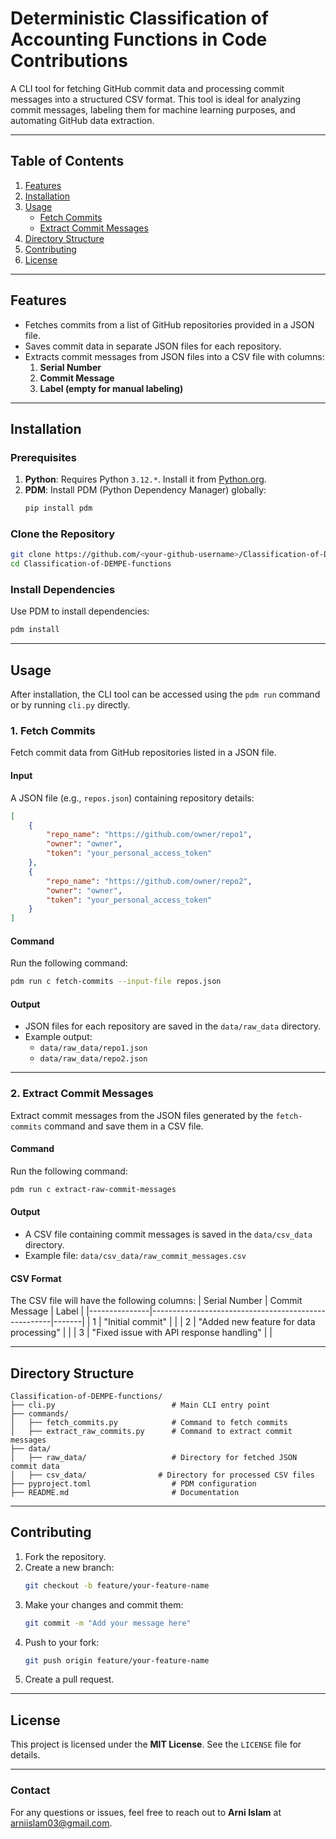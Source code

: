 # **Deterministic Classification of Accounting Functions in Code Contributions**

A CLI tool for fetching GitHub commit data and processing commit messages into a structured CSV format. This tool is ideal for analyzing commit messages, labeling them for machine learning purposes, and automating GitHub data extraction.

---

## **Table of Contents**
1. [Features](#features)
2. [Installation](#installation)
3. [Usage](#usage)
    - [Fetch Commits](#fetch-commits)
    - [Extract Commit Messages](#extract-commit-messages)
4. [Directory Structure](#directory-structure)
5. [Contributing](#contributing)
6. [License](#license)

---

## **Features**
- Fetches commits from a list of GitHub repositories provided in a JSON file.
- Saves commit data in separate JSON files for each repository.
- Extracts commit messages from JSON files into a CSV file with columns:
  1. **Serial Number**
  2. **Commit Message**
  3. **Label (empty for manual labeling)**

---

## **Installation**
### Prerequisites
1. **Python**: Requires Python `3.12.*`. Install it from [Python.org](https://www.python.org/).
2. **PDM**: Install PDM (Python Dependency Manager) globally:
   ```bash
   pip install pdm
   ```

### Clone the Repository
```bash
git clone https://github.com/<your-github-username>/Classification-of-DEMPE-functions.git
cd Classification-of-DEMPE-functions
```

### Install Dependencies
Use PDM to install dependencies:
```bash
pdm install
```

---

## **Usage**
After installation, the CLI tool can be accessed using the `pdm run` command or by running `cli.py` directly.

### **1. Fetch Commits**
Fetch commit data from GitHub repositories listed in a JSON file.

#### **Input**
A JSON file (e.g., `repos.json`) containing repository details:
```json
[
    {
        "repo_name": "https://github.com/owner/repo1",
        "owner": "owner",
        "token": "your_personal_access_token"
    },
    {
        "repo_name": "https://github.com/owner/repo2",
        "owner": "owner",
        "token": "your_personal_access_token"
    }
]
```

#### **Command**
Run the following command:
```bash
pdm run c fetch-commits --input-file repos.json
```

#### **Output**
- JSON files for each repository are saved in the `data/raw_data` directory.
- Example output:
  - `data/raw_data/repo1.json`
  - `data/raw_data/repo2.json`

---

### **2. Extract Commit Messages**
Extract commit messages from the JSON files generated by the `fetch-commits` command and save them in a CSV file.

#### **Command**
Run the following command:
```bash
pdm run c extract-raw-commit-messages
```

#### **Output**
- A CSV file containing commit messages is saved in the `data/csv_data` directory.
- Example file: `data/csv_data/raw_commit_messages.csv`

#### **CSV Format**
The CSV file will have the following columns:
| Serial Number | Commit Message                                      | Label |
|---------------|-----------------------------------------------------|-------|
| 1             | "Initial commit"                                    |       |
| 2             | "Added new feature for data processing"             |       |
| 3             | "Fixed issue with API response handling"            |       |

---

## **Directory Structure**
```
Classification-of-DEMPE-functions/
├── cli.py                          # Main CLI entry point
├── commands/
│   ├── fetch_commits.py            # Command to fetch commits
│   ├── extract_raw_commits.py      # Command to extract commit messages
├── data/
│   ├── raw_data/                   # Directory for fetched JSON commit data
│   ├── csv_data/                # Directory for processed CSV files
├── pyproject.toml                  # PDM configuration
├── README.md                       # Documentation
```

---

## **Contributing**
1. Fork the repository.
2. Create a new branch:
   ```bash
   git checkout -b feature/your-feature-name
   ```
3. Make your changes and commit them:
   ```bash
   git commit -m "Add your message here"
   ```
4. Push to your fork:
   ```bash
   git push origin feature/your-feature-name
   ```
5. Create a pull request.

---

## **License**
This project is licensed under the **MIT License**. See the `LICENSE` file for details.

---

### **Contact**
For any questions or issues, feel free to reach out to **Arni Islam** at [arniislam03@gmail.com](mailto:arniislam03@gmail.com).

